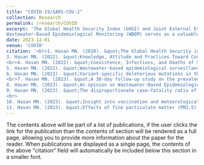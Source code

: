 ```yaml
---
title: "COVID-19/SARS-COV-2"
collection: Research
permalink: /research/COVID
excerpt: 'The Global Health Security Index (GHSI) and Joint External Evaluation (JEE) are prominent indices used to assess health security and related capabilities. We hypothesized that countries with higher GHSI or JEE scores would detect their first COVID-19 cases earlier and experience lower mortality compared to countries with lower scores (1). This study aimed to evaluate trends in the reported case fatality rate (rCFR) of COVID-19 over time, utilizing global data on COVID-19 cases and mortality to understand the impact of these indices (2). The COVID-19 pandemic, originating from Wuhan, China, has spread globally, prompting countries to implement various measures to control the outbreak. This research assessed knowledge, attitudes, and practices (KAP) regarding COVID-19 in Southeast and South Asia using a mixed-methods design, combining cross-sectional surveys and systematic reviews (3). The pandemic has significantly impacted public health, economies, and daily life, with a particular focus on evaluating the state of COVID-19 testing, recoveries, infections, and deaths from June to September 2022 (4). Wastewater-based epidemiology (WBE) has proven effective in forecasting disease outbreaks in developed countries with centralized sewage systems. However, implementing WBE in developing countries like Bangladesh, where many live in rural areas with less defined sewage networks, is challenging. This study identified optimal sampling locations for rural Hotspot Based Sampling (HBS) and urban Drain Based Sampling (DBS) to enable effective WBE monitoring and forecast COVID-19 prevalence in Bangladesh (5). Additionally, we analyzed mutation patterns in 10,531 SARS-CoV-2 genomes, focusing on Delta and Omicron variants. The study examined mutation frequency, type, and the ratio of synonymous to non-synonymous mutations to understand the genetic diversity of the virus (6). Another study explored the effectiveness of WBE for monitoring SARS-CoV-2 prevalence in a house with COVID-19 patients, comparing wastewater samples with clinical specimens over a 30-day period. This approach offers a cost-effective, rapid, and non-invasive method for monitoring public health (7).
Wastewater-Based Epidemiological Monitoring (WBEM) serves as a valuable surveillance tool during the COVID-19 pandemic. It provides early warning, tracks disease trends, detects genetic diversity, and identifies new variants from wastewater samples. Despite its advantages, clinical diagnostic tests (CDTs) remain the global standard but face challenges such as high costs and reporting biases. This review proposes a combined approach using both wastewater and clinical sample testing to enhance long-term nationwide surveillance (8). Comparative analysis of global reported cumulative case-fatality ratios (rCFRs) and excess mortality rates before and after the commencement of COVID-19 vaccination programs highlights the impact of vaccination on mortality rates in the top 20 countries with the highest vaccination rates, as well as in Sub-Saharan Africa (SSA) and the rest of the world (9). The pandemic, with 676.41 million confirmed cases and 6.77 million deaths across 231 countries as of February 7, 2023, has caused widespread disruption. Determining potential determinants, such as meteorological factors, is crucial for controlling the viruss spread. This study explores how COVID-19 cases and deaths have varied over time in relation to meteorological conditions (10). Additionally, the research investigates whether fine particulate matter (PM2.5) and meteorological conditions are linked to COVID-19 infection rates in Bangkok, Thailand, addressing the inconclusive evidence on environmental factors impact on infection rates (11).'
date: 2023-12-01
venue: 'COVID'
citation: '<br>1. Hasan MN. (2020). &quot;The Global Health Security index and Joint External Evaluation score for health preparedness are not correlated with countries COVID-19 detection response time and mortality outcome.&quot; <i>Epidemiology & Infection</i>. https://doi.org/10.1017/S0950268820002046. <br> 2. Hasan MN. (2021). &quot;The Global Case-Fatality Rate of COVID-19 Has Been Declining Since May 2020.&quot; <i>Am J Trop Med Hyg</i>. https://doi.org/10.4269/ajtmh.20-1496. <br> 
3. Hasan MN. (2022). &quot;Knowledge, Attitude and Practices Toward Coronavirus Disease (COVID- 19) in Southeast and South Asia: A Mixed Study Design Approach.&quot; <i>Front. Public Health</i>. https://doi.org/10.3389/fpubh.2022.875727.
<br>4. Hasan MN. (2022). &quot;Coexistence, Infections, and Deaths of SARS-CoV-2 in the South Asian Country of Bangladesh in June-September 2022.&quot; <i>J Emerging Environmental Technologies and Health Protection</i>. https://www.telegeco.gr/JEETHP5I2A1.pdf. <br> 
5. Hasan MN. (2022). &quot;Wastewater-based epidemiological surveillance to monitor the prevalence of SARS-CoV-2 in developing countries with onsite sanitation facilities.&quot; <i>Environmental Pollution</i>. https://doi.org/10.1016/j.envpol.2022.119679. <br> 
6. Hasan MN. (2023). &quot;Variant-specific deleterious mutations in the SARS-CoV-2 genome reveal immune responses and potentials for prophylactic vaccine development.&quot; <i>Front. Pharmacol.</i>. https://doi.org/10.3389/fphar.2023.1090717.
<br>7. Hasan MN. (2023). &quot;A 30-day follow-up study on the prevalence of SARS-COV-2 genetic markers in wastewater from the residence of COVID-19 patient and comparison with clinical positivity.&quot; <i>Science of The Total Environment</i>. https://doi.org/10.1016/j.scitotenv.2022.159350. <br> 
8. Hasan MN. (2023). &quot;An opinion on Wastewater-Based Epidemiological Monitoring (WBEM) with Clinical Diagnostic Test (CDT) for detecting high-prevalence areas of community COVID-19 infections.&quot; <i>Current Opinion in Environmental Science & Health</i>. https://doi.org/10.1016/j.coesh.2022.100396. <br> 
9. Hasan MN. (2023). &quot;The disproportionate case–fatality ratio of COVID-19 between countries with the highest vaccination rates and the rest of the world.&quot; <i>IJID Regions</i>. https://doi.org/10.1016/j.ijregi.2023.01.011.
<br>
10. Hasan MN. (2023). &quot;Insight into vaccination and meteorological factors on daily COVID-19 cases and mortality in Bangladesh.&quot; <i>Groundwater for Sustainable Development</i>. https://doi.org/10.1016/j.gsd.2023.100932. <br> 
11. Hasan MN. (2023). &quot;Effects of fine particulate matter (PM2.5) and meteorological factors on the daily confirmed cases of COVID-19 in Bangkok during 2020–2021, Thailand.&quot; <i>Case Studies in Chemical and Environmental Engineering</i>. https://doi.org/10.1016/j.cscee.2023.100410.'
---
```


The contents above will be part of a list of publications, if the   user clicks the link for the publication than the contents of section will be rendered as a full page, allowing you to provide more information about the paper for the reader. When publications are displayed as a single page, the contents of the above "citation" field will automatically be included below this section in a smaller font.
